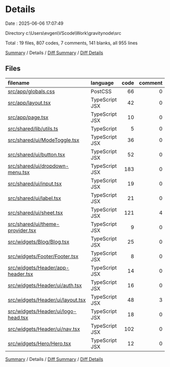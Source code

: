 # Details

Date : 2025-06-06 17:07:49

Directory c:\\Users\\evgen\\VScode\\Work\\gravitynode\\src

Total : 19 files,  807 codes, 7 comments, 141 blanks, all 955 lines

[Summary](results.md) / Details / [Diff Summary](diff.md) / [Diff Details](diff-details.md)

## Files
| filename | language | code | comment | blank | total |
| :--- | :--- | ---: | ---: | ---: | ---: |
| [src/app/globals.css](/src/app/globals.css) | PostCSS | 66 | 0 | 56 | 122 |
| [src/app/layout.tsx](/src/app/layout.tsx) | TypeScript JSX | 42 | 0 | 5 | 47 |
| [src/app/page.tsx](/src/app/page.tsx) | TypeScript JSX | 10 | 0 | 2 | 12 |
| [src/shared/lib/utils.ts](/src/shared/lib/utils.ts) | TypeScript | 5 | 0 | 2 | 7 |
| [src/shared/ui/ModeToggle.tsx](/src/shared/ui/ModeToggle.tsx) | TypeScript JSX | 36 | 0 | 5 | 41 |
| [src/shared/ui/button.tsx](/src/shared/ui/button.tsx) | TypeScript JSX | 52 | 0 | 6 | 58 |
| [src/shared/ui/dropdown-menu.tsx](/src/shared/ui/dropdown-menu.tsx) | TypeScript JSX | 183 | 0 | 19 | 202 |
| [src/shared/ui/input.tsx](/src/shared/ui/input.tsx) | TypeScript JSX | 19 | 0 | 4 | 23 |
| [src/shared/ui/label.tsx](/src/shared/ui/label.tsx) | TypeScript JSX | 21 | 0 | 6 | 27 |
| [src/shared/ui/sheet.tsx](/src/shared/ui/sheet.tsx) | TypeScript JSX | 121 | 4 | 16 | 141 |
| [src/shared/ui/theme-provider.tsx](/src/shared/ui/theme-provider.tsx) | TypeScript JSX | 9 | 0 | 3 | 12 |
| [src/widgets/Blog/Blog.tsx](/src/widgets/Blog/Blog.tsx) | TypeScript JSX | 25 | 0 | 2 | 27 |
| [src/widgets/Footer/Footer.tsx](/src/widgets/Footer/Footer.tsx) | TypeScript JSX | 8 | 0 | 2 | 10 |
| [src/widgets/Header/app-header.tsx](/src/widgets/Header/app-header.tsx) | TypeScript JSX | 14 | 0 | 2 | 16 |
| [src/widgets/Header/ui/auth.tsx](/src/widgets/Header/ui/auth.tsx) | TypeScript JSX | 16 | 0 | 1 | 17 |
| [src/widgets/Header/ui/layout.tsx](/src/widgets/Header/ui/layout.tsx) | TypeScript JSX | 48 | 3 | 3 | 54 |
| [src/widgets/Header/ui/logo-head.tsx](/src/widgets/Header/ui/logo-head.tsx) | TypeScript JSX | 18 | 0 | 3 | 21 |
| [src/widgets/Header/ui/nav.tsx](/src/widgets/Header/ui/nav.tsx) | TypeScript JSX | 102 | 0 | 2 | 104 |
| [src/widgets/Hero/Hero.tsx](/src/widgets/Hero/Hero.tsx) | TypeScript JSX | 12 | 0 | 2 | 14 |

[Summary](results.md) / Details / [Diff Summary](diff.md) / [Diff Details](diff-details.md)